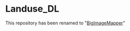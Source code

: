 # Landuse_DL
This repository has been renamed to "[BigImageMapper](https://github.com/yghlc/BigImageMapper)"
